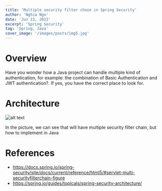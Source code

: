 ```yaml
---
title: 'Multiple security filter chain in Spring Security'
author: 'Nghia Ngo'
date: 'Jun 23, 2022'
excerpt: 'Spring Security'
tag: 'Spring, Java'
cover_image: '/images/posts/img5.jpg'
---
```


# Overview
Have you wonder how a Java project can handle multiple kind of authentication, for example: the combination of Basic Authentication and JWT authentication?. If yes, you have the correct place to look for.

# Architecture
![alt text](/images/posts/multi-securityfilterchain.png)

In the picture, we can see that will have multiple security filter chain, but how to implement in Java

# References
- https://docs.spring.io/spring-security/site/docs/current/reference/html5/#servlet-multi-securityfilterchain-figure
- https://spring.io/guides/topicals/spring-security-architecture/